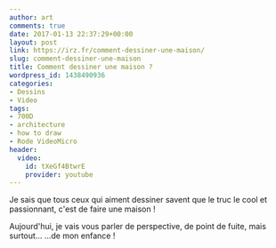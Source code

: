 ```yaml
---
author: art
comments: true
date: 2017-01-13 22:37:29+00:00
layout: post
link: https://irz.fr/comment-dessiner-une-maison/
slug: comment-dessiner-une-maison
title: Comment dessiner une maison ?
wordpress_id: 1438490936
categories:
- Dessins
- Video
tags:
- 700D
- architecture
- how to draw
- Rode VideoMicro
header:
  video:
    id: tXeGf4BtwrE
    provider: youtube
---
```


Je sais que tous ceux qui aiment dessiner savent que le truc le cool et passionnant, c'est de faire une maison !

Aujourd'hui, je vais vous parler de perspective, de point de fuite, mais surtout... ...de mon enfance !
